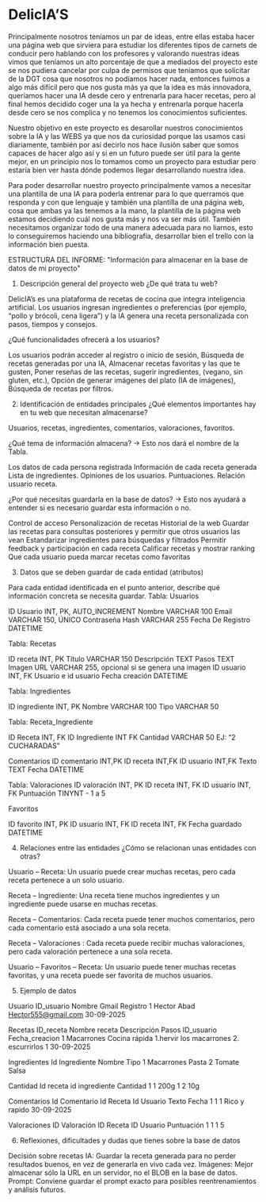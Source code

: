 # DelicIA’S

Principalmente nosotros teníamos un par de ideas, entre ellas estaba hacer una página web que sirviera para estudiar los diferentes tipos de carnets de conducir pero hablando con los 
profesores y valorando nuestras ideas vimos que teníamos un alto porcentaje de que a mediados del proyecto este se nos pudiera cancelar por culpa de permisos que teniamos que solicitar de la DGT cosa que nosotros no podíamos
hacer nada, entonces fuimos a algo más difícil pero que nos gusta más ya que la idea es más innovadora, queríamos hacer una IA desde cero y entrenarla para hacer recetas, pero al final
hemos decidido coger una Ia ya hecha y entrenarla porque hacerla desde cero se nos complica y no tenemos los conocimientos suficientes.

Nuestro objetivo en este proyecto es desarollar nuestros conocimientos sobre la IA  y las WEBS ya que nos da curiosidad porque las usamos casi diariamente, también por así decirlo nos hace ilusión saber 
que somos capaces de hacer algo así y si en un futuro puede ser útil para la gente mejor, en un principio nos lo tomamos como un proyecto para estudiar pero estaría bien 
ver hasta dónde podemos llegar desarrollando nuestra idea.

Para poder desarrollar nuestro proyecto principalmente vamos a necesitar una plantilla de una IA para poderla entrenar para lo que querramos que responda y con que lenguaje y también una plantilla de una 
página web, cosa que ambas ya las tenemos a la mano, la plantilla de la página web estamos decidiendo cuál nos gusta más y nos va ser más útil. También necesitamos organizar 
todo de una manera adecuada para no liarnos, esto lo conseguiremos haciendo una bibliografía, desarrollar bien el trello con la información bien puesta.

 ESTRUCTURA DEL INFORME:
"Información para almacenar en la base de datos de mi proyecto"     


1. Descripción general del proyecto web
¿De qué trata tu web?


DelicIA’s es una plataforma de recetas de cocina que integra inteligencia artificial. Los usuarios ingresan ingredientes o preferencias (por ejemplo, “pollo y brócoli, cena ligera”) y la IA genera una receta personalizada con pasos, tiempos y consejos.


¿Qué funcionalidades ofrecerá a los usuarios?


Los usuarios podrán acceder al registro o inicio de sesión, 
Búsqueda de recetas generadas por una IA, 
Almacenar recetas favoritas y las que te gusten, 
Poner reseñas de las recetas, sugerir ingredientes, (vegano, sin gluten, etc.), 
Opción de generar imágenes del plato (IA de imágenes), 
Búsqueda de recetas por filtros.


2. Identificación de entidades principales
¿Qué elementos importantes hay en tu web que necesitan almacenarse?


Usuarios, recetas, ingredientes, comentarios, valoraciones, favoritos.


¿Qué tema de información almacena? -> Esto nos dará el nombre de la Tabla.
	
Los datos de cada persona registrada 
Información de cada receta generada
Lista de ingredientes. 
Opiniones de los usuarios.
Puntuaciones.
Relación usuario receta.
	








¿Por qué necesitas guardarla en la base de datos? -> Esto nos ayudará a entender si es necesario guardar esta información o no.


Control de acceso
Personalización de recetas
Historial de la web
Guardar las recetas para consultas posteriores y permitir que otros usuarios las vean
Estandarizar ingredientes para búsquedas y filtrados
Permitir feedback y participación en cada receta 
Calificar recetas y mostrar ranking
Que cada usuario pueda marcar recetas como favoritas




3. Datos que se deben guardar de cada entidad (atributos)

Para cada entidad identificada en el punto anterior, describe qué información concreta se necesita guardar.
Tabla: Usuarios

ID Usuario
 INT, PK, AUTO_INCREMENT
Nombre
VARCHAR 100
Email
VARCHAR 150, ÚNICO
Contraseña Hash
VARCHAR 255
Fecha De Registro
DATETIME







Tabla: Recetas

ID receta
 INT, PK
Título
VARCHAR 150
Descripción
TEXT
Pasos
TEXT
Imagen URL
VARCHAR 255, opcional si se genera una imagen
ID usuario
INT, FK Usuario e id usuario 
Fecha creación
DATETIME

Tabla: Ingredientes

ID ingrediente
 INT, PK
Nombre
VARCHAR 100
Tipo
VARCHAR 50

Tabla: Receta_Ingrediente

ID Receta
 INT, FK
ID Ingrediente
INT FK
Cantidad
VARCHAR 50          EJ: “2 CUCHARADAS”

Comentarios
ID comentario
INT,PK
ID receta
INT,FK
ID usuario
INT,FK
Texto
TEXT
Fecha
DATETIME

Tabla: Valoraciones
ID valoración
INT, PK
ID receta
INT, FK
ID usuario
INT, FK
Puntuación
TINYNT - 1 a 5

Favoritos

ID favorito
INT, PK
ID usuario
INT, FK
ID receta
INT, FK
Fecha guardado
DATETIME



4. Relaciones entre las entidades
¿Cómo se relacionan unas entidades con otras?


Usuario – Receta: 
Un usuario puede crear muchas recetas, pero cada receta pertenece a un solo usuario.


Receta – Ingrediente:
 Una receta tiene muchos ingredientes y un ingrediente puede usarse en muchas recetas.


Receta – Comentarios: 
Cada receta puede tener muchos comentarios, pero cada comentario está asociado a una sola receta.


Receta – Valoraciones : 
Cada receta puede recibir muchas valoraciones, pero cada valoración pertenece a una sola receta.


Usuario – Favoritos – Receta: 
Un usuario puede tener muchas recetas favoritas, y una receta puede ser favorita de muchos usuarios.




5. Ejemplo de datos 

Usuario
ID_usuario
Nombre 
Gmail
Registro
1
Hector Abad
Hector555@gmail.com
30-09-2025

Recetas
ID_receta
Nombre receta
Descripción
Pasos
ID_usuario
Fecha_creacion
1
Macarrones
Cocina rápida
1.hervir los macarrones 
2. escurrirlos
1
30-09-2025

Ingredientes
Id Ingrediente 
Nombre 
Tipo
1
Macarrones
Pasta
2
Tomate
Salsa

Cantidad
Id receta
id ingrediente 
Cantidad
1
1
200g
1
2
10g


Comentarios
Id Comentario
Id Receta
Id Usuario
Texto
Fecha
1
1
1
Rico y rapido
30-09-2025

Valoraciones
ID Valoración
ID Receta 
ID Usuario
Puntuación
1
1
1
5



6. Reflexiones, dificultades y dudas que tienes sobre la base de datos


Decisión sobre recetas IA:
 Guardar la receta generada para no perder resultados buenos, en vez de generarla en vivo cada vez.
Imágenes:
 Mejor almacenar sólo la URL en un servidor, no el BLOB en la base de datos.
Prompt:
 Conviene guardar el prompt exacto para posibles reentrenamientos y análisis futuros.
